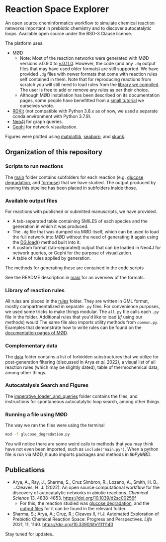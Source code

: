 # Reaction Space Explorer
An open source cheminformatics workflow to simulate chemical reaction networks important in prebiotic chemistry and to discover autocatalytic loops. Available open source under the BSD-3 Clause license.

The platform uses:
* [MØD](https://github.com/jakobandersen/mod)
    * Note: Most of the reaction networks were generated with MØD versions v.0.9.0 to [v.0.11.0](https://github.com/jakobandersen/mod/releases/tag/v0.11.0). However, the code (and any `.dg` output files that may have used older formats) are still supported. We have provided `.dg` files with newer formats that come with reaction rules self contained in them. Note that for reproducing reactions from scratch you will still need to load rules from the [library we compiled](rules/). The user is free to add or remove any rules as per their choice.
    * Although MØD installation has been described on its documentation pages, some people have benefitted from a [small tutorial](Setting_up_MOD.md) we ourselves wrote.
* [RDKit](https://anaconda.org/rdkit/rdkit) (not compatible with Python 3.8.x as of now, we used a separate conda environment with Python 3.7.9).
* [Neo4j](https://neo4j.com/) for graph queries.
* [Gephi](https://gephi.org/) for network visualization.

Figures were plotted using [matplotlib](https://matplotlib.org/), [seaborn](https://seaborn.pydata.org/), and [skunk](https://github.com/whitead/skunk).

## Organization of this repository
### Scripts to run reactions
The [main](main/) folder contains subfolders for each reaction (e.g. [glucose degradation](main/glucose/), and [formose](main/formose/)) that we have studied. The output produced by running this pipeline has been placed in subfolders inside those.

### Available output files
For reactions with published or submitted manuscripts, we have provided.
* A tab-separated table containing SMILES of each species and the generation in which it was produced.
* The `.dg` file that was dumped via MØD itself, which can be used to load the full network into MØD without the need of generating it again using the [DG.load](https://jakobandersen.github.io/mod/pymod/dg/DG.html?highlight=dg%20load#mod.DG.load)() method built into it.
* A custom format (tab-separated) output that can be loaded in Neo4J for network queries, or Gephi for the purpose of visualization.
* A table of rules applied by generation.

The methods for generating these are contained in the code scripts

See the README description in [main](main/) for an overview of the formats.

### Library of reaction rules
All rules are placed in the [rules](rules/) folder. They are written in GML format, mostly compartmentalized in separate `.py` files. For convenience purposes, we used some tricks to make things modular. The `all.py` file calls each `.py` file in the folder. Additional rules that you'd like to load (*if* using our methods) would The same file also imports utility methods from `common.py`. Examples that demonstrate how to write rules can be found on the [documentation pages of MØD](https://jakobandersen.github.io/mod/).

### Complementary data
The [data](data/) folder contains a list of forbidden substructures that we utilize for post-generation filtering (discussed in Arya *et al.* 2022), a visual list of all reaction rules (which may be slightly dated), table of thermochemical data, among other things.

### Autocatalysis Search and Figures
The [imperative_loader_and_queries](imperative_loader_and_queries/) folder contains the files, and instructions for spontaneous autocatalytic loop search, among other things.


### Running a file using MØD
The way we ran the files were using the terminal 
```bash
mod -f glucose_degradation.py
```
You will notice there are some weird calls to methods that you may think have not even been imported, such as ```include("main.py")```. When a python file is run via MØD, it auto imports packages and methods in *libPyMØD*.

## Publications
* Arya, A., Ray, J., Sharma, S., Cruz Simbron, R., Lozano, A., Smith, H. B., ...Cleaves, H. J. (2022). An open source computational workflow for the discovery of autocatalytic networks in abiotic reactions. _Chemical Science_ 13, 4838–4853. https://doi.org/10.1039/d2sc00256f
    * For this, the reaction studied was [glucose degradation](main/glucose), and the [output files](main/glucose/output) for it can be found in the relevant folder.
* Sharma, S.; Arya, A.; Cruz, R.; Cleaves II, H.J. Automated Exploration of Prebiotic Chemical Reaction Space: Progress and Perspectives. _Life_ 2021, 11, 1140. https://doi.org/10.3390/life11111140

Stay tuned for updates..

